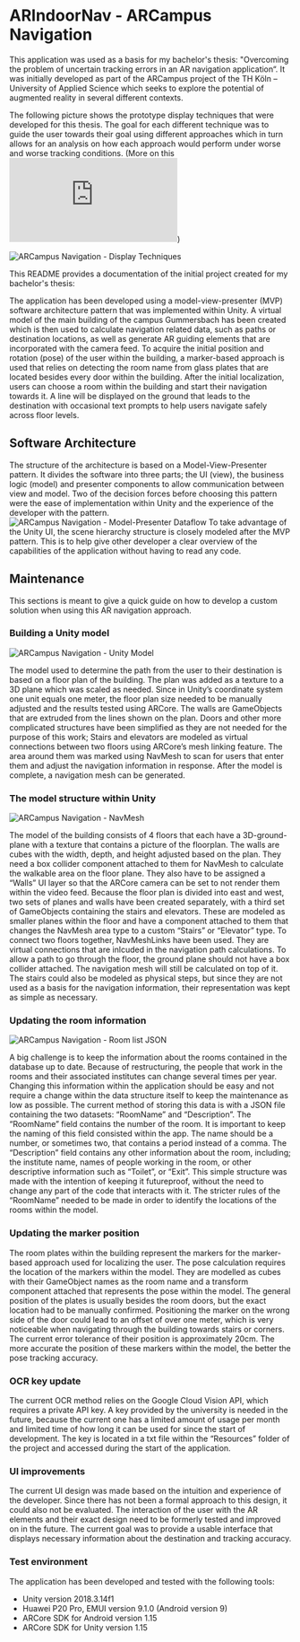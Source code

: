 # ARIndoorNav - ARCampus Navigation

This application was used as a basis for my bachelor's thesis: "Overcoming the problem of uncertain tracking errors in an AR navigation application“. It was initially developed as part of the ARCampus project of the TH Köln – University of Applied Science which seeks to explore the potential of augmented reality in several different contexts. 

The following picture shows the prototype display techniques that were developed for this thesis. The goal for each different technique was to guide the user towards their goal using different approaches which in turn allows for an analysis on how each approach would perform under worse and worse tracking conditions. (More on this ![here](https://github.com/Oscheibe/ARIndoorNav/blob/master/Documentation/Oliver%20Scheibert%20-%202020%20-%20Overcoming%20the%20problem%20of%20uncertain%20tracking%20errors%20in%20an%20AR%20navigation%20application%20(edited).pdf))

![ARCampus Navigation - Display Techniques](https://i.imgur.com/zxTW1qo.png)

This README provides a documentation of the initial project created for my bachelor's thesis: 

The application has been developed using a model-view-presenter (MVP) software architecture pattern that was implemented within Unity. A virtual model of the main building of the campus Gummersbach has been created which is then used to calculate navigation related data, such as paths or destination locations, as well as generate AR guiding elements that are incorporated with the camera feed. To acquire the initial position and rotation (pose) of the user within the building, a marker-based approach is used that relies on detecting the room name from glass plates that are located besides every door within the building. After the initial localization, users can choose a room within the building and start their navigation towards it. A line will be displayed on the ground that leads to the destination with occasional text prompts to help users navigate safely across floor levels.

## Software Architecture
The structure of the architecture is based on a Model-View-Presenter pattern. It divides the software into three parts; the UI (view), the business logic (model) and presenter components to allow communication between view and model. Two of the decision forces before choosing this pattern were the ease of implementation within Unity and the experience of the developer with the pattern.
![ARCampus Navigation - Model-Presenter Dataflow](https://i.imgur.com/OHxVVGQ.png)
To take advantage of the Unity UI, the scene hierarchy structure is closely modeled after the MVP pattern. This is to help give other developer a clear overview of the capabilities of the application without having to read any code. 

## Maintenance 
This sections is meant to give a quick guide on how to develop a custom solution when using this AR navigation approach. 

### Building a Unity model
![ARCampus Navigation - Unity Model](https://i.imgur.com/KvNq5iS.png) 

The model used to determine the path from the user to their destination is based on a floor plan of the building. The plan was added as a texture to a 3D plane which was scaled as needed. Since in Unity’s coordinate system one unit equals one meter, the floor plan size needed to be manually adjusted and the results tested using ARCore. The walls are GameObjects that are extruded from the lines shown on the plan. Doors and other more complicated structures have been simplified as they are not needed for the purpose of this work; Stairs and elevators are modeled as virtual connections between two floors using ARCore’s mesh linking feature. The area around them was marked using NavMesh to scan for users that enter them and adjust the navigation information in response. After the model is complete, a navigation mesh can be generated. 

### The model structure within Unity
![ARCampus Navigation - NavMesh](https://i.imgur.com/GNwZure.png)

The model of the building consists of 4 floors that each have a 3D-ground-plane with a texture that contains a picture of the floorplan. The walls are cubes with the width, depth, and height adjusted based on the plan. They need a box collider component attached to them for NavMesh to calculate the walkable area on the floor plane. They also have to be assigned a “Walls” UI layer so that the ARCore camera can be set to not render them within the video feed. Because the floor plan is divided into east and west, two sets of planes and walls have been created separately, with a third set of GameObjects containing the stairs and elevators. These are modeled as smaller planes within the floor and have a component attached to them that changes the NavMesh area type to a custom “Stairs” or “Elevator” type. To connect two floors together, NavMeshLinks have been used. They are virtual connections that are inlcuded in the navigation path calculations. To allow a path to go through the floor, the ground plane should not have a box collider attached. The navigation mesh will still be calculated on top of it. The stairs could also be modeled as physical steps, but since they are not used as a basis for the navigation information, their representation was kept as simple as necessary.

### Updating the room information
![ARCampus Navigation - Room list JSON](https://i.imgur.com/Qkncuww.png)

A big challenge is to keep the information about the rooms contained in the database up to date. Because of restructuring, the people that work in the rooms and their associated institutes can change several times per year. Changing this information within the application should be easy and not require a change within the data structure itself to keep the maintenance as low as possible. The current method of storing this data is with a JSON file containing the two datasets: “RoomName” and “Description”. The “RoomName” field contains the number of the room. It is important to keep the naming of this field consisted within the app. The name should be a number, or sometimes two, that contains a period instead of a comma. The “Description” field contains any other information about the room, including; the institute name, names of people working in the room, or other descriptive information such as “Toilet”, or “Exit”. This simple structure was made with the intention of keeping it futureproof, without the need to change any part of the code that interacts with it. The stricter rules of the “RoomName” needed to be made in order to identify the locations of the rooms within the model.

### Updating the marker position
The room plates within the building represent the markers for the marker-based approach used for localizing the user. The pose calculation requires the location of the markers within the model. They are modelled as cubes with their GameObject names as the room name and a transform component attached that represents the pose within the model. The general position of the plates is usually besides the room doors, but the exact location had to be manually confirmed. Positioning the marker on the wrong side of the door could lead to an offset of over one meter, which is very noticeable when navigating through the building towards stairs or corners. The current error tolerance of their position is approximately 20cm. The more accurate the position of these markers within the model, the better the pose tracking accuracy.

### OCR key update
The current OCR method relies on the Google Cloud Vision API, which requires a private API key. A key provided by the university is needed in the future, because the current one has a limited amount of usage per month and limited time of how long it can be used for since the start of development. The key is located in a txt file within the “Resources” folder of the project and accessed during the start of the application.

### UI improvements
The current UI design was made based on the intuition and experience of the developer. Since there has not been a formal approach to this design, it could also not be evaluated. The interaction of the user with the AR elements and their exact design need to be formerly tested and improved on in the future. The current goal was to provide a usable interface that displays necessary information about the destination and tracking accuracy.

### Test environment
The application has been developed and tested with the following tools: 
* Unity version 2018.3.14f1 
* Huawei P20 Pro, EMUI version 9.1.0 (Android version 9) 
* ARCore SDK for Android version 1.15 
* ARCore SDK for Unity version 1.15
